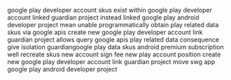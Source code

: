 google play developer account skus exist within google play developer account linked guardian project instead linked google play android developer project mean unable programmatically obtain play related data skus via google apis create new google play developer account link guardian project allows query google apis play related data consequence give isolation guardiangoogle play data skus android premium subscription well recreate skus new account sign fee new play account position create new google play developer account link guardian project move swg app google play android developer project